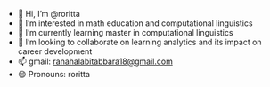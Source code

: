 - 👋 Hi, I’m @roritta
- 👀 I’m interested in math education and computational linguistics 
- 🌱 I’m currently learning master in computational linguistics 
- 💞️ I’m looking to collaborate on learning analytics and its impact on career development 
- 📫 gmail: ranahalabitabbara18@gmail.com
- 😄 Pronouns: roritta

<!---
roritta/roritta is a ✨ special ✨ repository because its `README.md` (this file) appears on your GitHub profile.
You can click the Preview link to take a look at your changes.
--->
